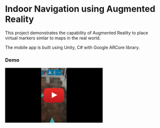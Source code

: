 # Indoor Navigation using Augmented Reality
This project demonstrates the capability of Augmented Reality to place virtual markers simlar to maps in the real world.

The mobile app is built using Unity, C# with Google ARCore library.

### Demo
[![Indoor Navigation using AR](/Demo/indoor_nav_yt_thumbnail.png)](https://www.youtube.com/watch?v=ijEHcLCfpSg)